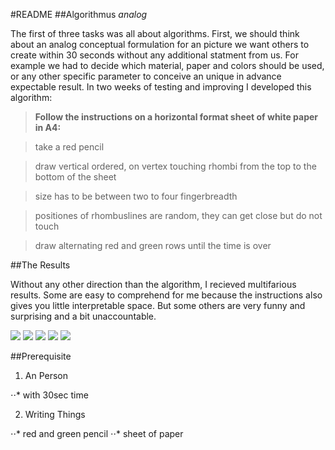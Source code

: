 #README 
##Algorithmus *analog*

The first of three tasks was all about algorithms. First, we should think about an analog conceptual formulation for an picture we want others to create within 30 seconds without any additional statment from us. For example we had to decide which material, paper and colors should be used, or any other specific parameter to conceive an unique in advance expectable result. In two weeks of testing and improving I developed this algorithm:

>**Follow the instructions on a horizontal format sheet of white paper in A4:**

>take a red pencil

>draw vertical ordered, on vertex touching rhombi from the top to the bottom of the sheet

>size has to be between two to four fingerbreadth

>positiones of rhombuslines are random, they can get close but do not touch

>draw alternating red and green rows until the time is over


##The Results

Without any other direction than the algorithm, I recieved multifarious results. Some are easy to comprehend for me because the instructions also gives you little interpretable space. But some others are very funny and surprising and a bit unaccountable.

![](https://cloud.githubusercontent.com/assets/12065257/10159114/b099eb5e-6696-11e5-8516-49f034212e2a.jpeg)
![](https://cloud.githubusercontent.com/assets/12065257/10159117/b09d78e6-6696-11e5-85d6-b4677cb6bf38.jpeg)
![](https://cloud.githubusercontent.com/assets/12065257/10159116/b09b7d16-6696-11e5-9a83-1c4c88abaf07.jpeg)
![](https://cloud.githubusercontent.com/assets/12065257/10159113/b097702c-6696-11e5-8ab9-712c5b31d1a5.jpeg)
![](https://cloud.githubusercontent.com/assets/12065257/10159115/b09b393c-6696-11e5-950b-b77cba1e3e15.jpeg)


##Prerequisite

1. An Person

⋅⋅* with 30sec time

2. Writing Things

⋅⋅* red and green pencil
⋅⋅* sheet of paper

